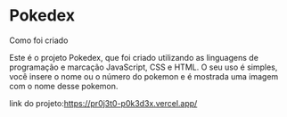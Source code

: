 # Pokedex
<p>Como foi criado<p/>
Este é o projeto Pokedex, que foi criado utilizando as linguagens de programação e marcação JavaScript, CSS e HTML.
O seu uso é simples, você insere o nome ou o número do pokemon e é mostrada uma imagem com o nome desse pokemon.

link do projeto:https://pr0j3t0-p0k3d3x.vercel.app/
